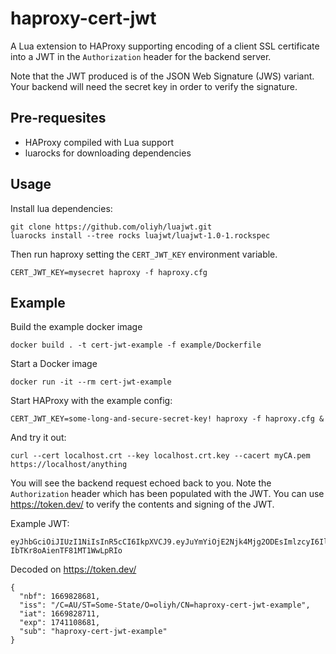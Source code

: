 # haproxy-cert-jwt

A Lua extension to HAProxy supporting encoding of a client SSL certificate into a JWT in the `Authorization` header for the backend server.

Note that the JWT produced is of the JSON Web Signature (JWS) variant. Your backend will need the secret key in order to verify the signature.

## Pre-requesites

- HAProxy compiled with Lua support
- luarocks for downloading dependencies

## Usage

Install lua dependencies:

```
git clone https://github.com/oliyh/luajwt.git
luarocks install --tree rocks luajwt/luajwt-1.0-1.rockspec
```

Then run haproxy setting the `CERT_JWT_KEY` environment variable.

```
CERT_JWT_KEY=mysecret haproxy -f haproxy.cfg
```

## Example

Build the example docker image
```
docker build . -t cert-jwt-example -f example/Dockerfile
```

Start a Docker image
```
docker run -it --rm cert-jwt-example
```

Start HAProxy with the example config:
```
CERT_JWT_KEY=some-long-and-secure-secret-key! haproxy -f haproxy.cfg &
```

And try it out:
```
curl --cert localhost.crt --key localhost.crt.key --cacert myCA.pem https://localhost/anything
```

You will see the backend request echoed back to you. Note the `Authorization` header which has been populated with the JWT.
You can use https://token.dev/ to verify the contents and signing of the JWT.

Example JWT:
```
eyJhbGciOiJIUzI1NiIsInR5cCI6IkpXVCJ9.eyJuYmYiOjE2Njk4Mjg2ODEsImlzcyI6IlwvQz1BVVwvU1Q9U29tZS1TdGF0ZVwvTz1vbGl5aFwvQ049aGFwcm94eS1jZXJ0LWp3dC1leGFtcGxlIiwiaWF0IjoxNjY5ODI4NzExLCJleHAiOjE3NDExMDg2ODEsInN1YiI6ImhhcHJveHktY2VydC1qd3QtZXhhbXBsZSJ9.0osWZg5ecOAdJFvwh-IbTKr8oAienTF81MT1WwLpRIo
```

Decoded on https://token.dev/

```
{
  "nbf": 1669828681,
  "iss": "/C=AU/ST=Some-State/O=oliyh/CN=haproxy-cert-jwt-example",
  "iat": 1669828711,
  "exp": 1741108681,
  "sub": "haproxy-cert-jwt-example"
}
```
